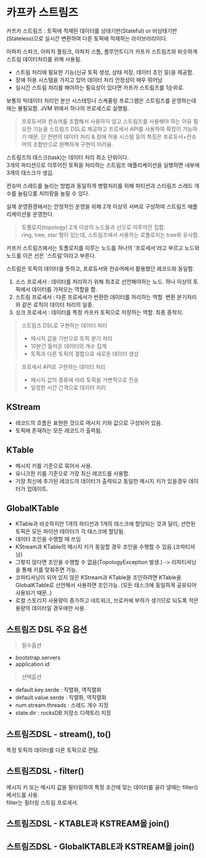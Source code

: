 카프카 스트림즈
==

카프카 스트림즈 : 토픽에 적재된 데이터를 상태기반(Stateful) or 비상태기반(Stateless)으로 실시간 변환하여 다른 토픽에 적재하는 라이브러리이다.

아파치 스파크, 아파치 플링크, 아파치 스톰, 플루언트디가 카프카 스트림즈와 비슷하게 스트림 데이터처리를 위해 사용됨.

- 스트림 처리에 필요한 기능(신규 토픽 생성, 상태 저장, 데이터 조인 등)을 제공함.
- 장애 허용 시스템을 가지고 있어 데이터 처리 안정성이 매우 뛰어남
- 실시간 스트림 처리를 해야하는 필요성이 있다면 카프카 스트림즈를 1순위로.

보통의 빅데이터 처리인 분산 시스테밍나 스케줄링 프로그램은 스트림즈를 운영하는데에는 불필요함.
JVM 위에서 하나의 프로세스로 실행됨.

> 프로듀서와 컨슈머를 조합해서 사용하지 않고 스트림즈를 사용해야 하는 이유
> 필요한 기능을 스트림즈 DSL로 제공하고 프로세서 API를 사용하여 확장이 가능하기 때문.
> 단 한번의 데이터 처리 & 장애 허용 시스템 등의 특징은 프로듀서+컨슈머의 조합만으로 완벽하게 구현이 어려움. 

스트림즈의 태스크(task)는 데이터 처리 최소 단위이다. <br>
3개의 파티션으로 이루어진 토픽을 처리하는 스트림즈 애플리케이션을 실행하면 내부에 3개의 태스크가 생김.

컨슈머 스레드를 늘리는 방법과 동일하게 병렬처리를 위해 파티션과 스티림즈 스레드 개수를 늘림으롰 처리량을 늘릴 수 있다.

실제 운영환경에서는 안정적인 운영을 위해 2개 이상의 서버로 구성하여 스트림즈 애플리케이션을 운영한다.

>토폴로지(topology)
2개 이상의 노드들과 선으로 이루어진 집합.<br>
ring, tree, star 형이 있는데, 스트림즈에서 사용하는 로폴로지는 tree와 유사함.

카프카 스트림즈에서는 토폴로지를 이루는 노드를 하나의 '프로세서'라고 부르고 노드와 노드를 이은 선은 '스트림'이라고 부른다.

스트림은 토픽의 데이터를 뜻하고, 프로듀서와 컨슈머에서 활용했던 레코드와 동일함.

1. 소스 프로세서 : 데이터를 처리하기 위해 최초로 선언해야하는 노드. 하나 이상의 토픽에서 데이터를 가져오는 역할을 함. 
2. 스트림 프로세서 : 다른 프로세서가 반환한 데이터를 처리하는 역할. 변환 분기처리와 같은 로직이 데이터 처리의 일종.
3. 싱크 프로세서 : 데이터를 특정 카프카 토픽으로 저장하는 역할. 최종 종착지.


> 스트림즈 DSL로 구현하는 데이터 처리
> - 메시지 값을 기반으로 토픽 분기 처리
> - 10분간 들어온 데이터의 개수 집계
> - 토픽과 다른 토픽의 결합으로 새로운 데이터 생성

> 프로세서 API로 구현하는 데이터 처리 
> - 메시지 값의 종류에 따라 토픽을 가변적으로 전송
> - 일정한 시간 간격으로 데이터 처리

KStream
--
- 레코드의 흐름은 표현한 것으로 메시지 키와 값으로 구성되어 있음.
- 토픽에 존재하는 모든 레코드가 출력됨.

KTable
--
- 메시지 키를 기준으로 묶어서 사용. 
- 유니크한 키를 기준으로 가장 최신 레코드를 사용함.
- 가장 최신에 추가된 레코드의 데이터가 출력되고 동일한 메시지 키가 있을경우 데이터가 업데이트.

GlobalKTable
--
- KTable과 비슷하지만 1개의 파티션과 1개의 태스크에 할당되는 것과 달리, 선언된 토픽은 모든 파이션 데이터가 각 태스크에 할당됨.
- 데이터 조인을 수행할 때 쓰임
- KStream과 KTable의 메시지 키가 동일할 경우 조인을 수행할 수 있음.(코파티셔닝)
- 그렇지 않다면 조인을 수행할 수 없음(TopologyException 발생.) -> 리파티셔닝을 통해 키를 맞춰주면 가능.
- 코파티셔닝이 되어 있지 않은 KStream과 KTable을 조인하려면 KTable을 GlobalKTable로 선언해서 사용하면 조인가능.
  (모든 태스크에 동일하게 공유되어 사용되기 때문..)
- 로컬 스토리지 사용량이 증가하고 네트워크, 브로커에 부하가 생기므로 되도록 적은 용량의 데이터일 경우에만 사용.

스트림즈 DSL 주요 옵션
--

>필수옵션
- bootstrap.servers
- application.id

>선택옵션
- default.key.serde : 직렬화, 역직렬화
- default.value.serde : 직렬화, 역직렬화
- num.stream.threads : 스레드 개수 지정
- state.dir : rocksDB 저장소 디렉토리 지정

스트림즈DSL - stream(), to()
--
특정 토픽의 데이터를 다른 토픽으로 전달.

스트림즈DSL - filter()
--
메시지 키 또는 메시지 값을 필터링하여 특정 조건에 맞는 데이터를 골라 낼때는 filter() 메서드를 사용.<br>
filter는 필터링 스트림 프로세서. 

스트림즈DSL - KTABLE과 KSTREAM을 join()
--

스트림즈DSL - GlobalKTABLE과 KSTREAM을 join()
--
